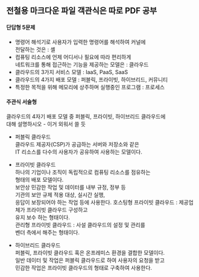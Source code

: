 ## 전철용 마크다운 파일 객관식은 따로 PDF 공부

#### 단답형 5문제
- 명령어 해석기로 사용자가 입력한 명령어를 해석하여 커널에  
전달하는 것은 : 셸  
- 컴퓨팅 리소스에 언제 어디서나 필요에 따라 편리하게  
네트워크를 통해 접근하는 기능을 제공하는 모델은 : 클라우드
- 클라우드의 3가지 서비스 모델 : IaaS, PaaS, SaaS
- 클라우드의 4가지 배포 모델 : 퍼블릭, 프라이빗, 하이브리드, 커뮤니티
- 특정한 목적을 위해 메모리에 상주하며 실행중인 프로그램 : 프로세스

#### 주관식 서술형
클라우드의 4자기 배포 모델 중 퍼블릭, 프라이빗, 하이브리드 클라우드에  
대해 설명하시오 - 이거 외워서 쓸 듯   
- 퍼블릭 클라우드  
클라우드 제공자(CSP)가 공급하는 서버와 저장소와 같은  
IT 리소스를 다수의 사용자가 공유하여 사용하는 모델이다.

- 프라이빗 클라우드  
하나의 기업이나 조직이 독립적으로 컴퓨팅 리소스를 점유하는  
형태의 배포 모델이다.  
보안상 민감한 작업 및 데이터를 내부 규정, 정부 등  
기관의 보안 규제 적용 대상, 실시간 실행,  
응답이 보장되어야 하는 작업 등에 사용한다.
호스팅형 프라이빗 클라우드 : 제공업체가 프라이빗 클라우드 구성하고  
유지 보수 하는 형태이다.  
관리형 프라이빗 클라우드 : 사설 클라우드의 설정 및 관리를  
벤더 측에서 해주는 형태이다. 

- 하이브리드 클라우드  
퍼블릭, 프라이빗 클라우드 혹은 온프레미스 환경을 결합한 모델이다.  
일반 데이터 및 작업은 퍼블릭 클라우드로 하여 사용자의 요청을 받고  
민감한 작업은 프라이빗 클라우드의 형태로 구축하여 사용한다.  